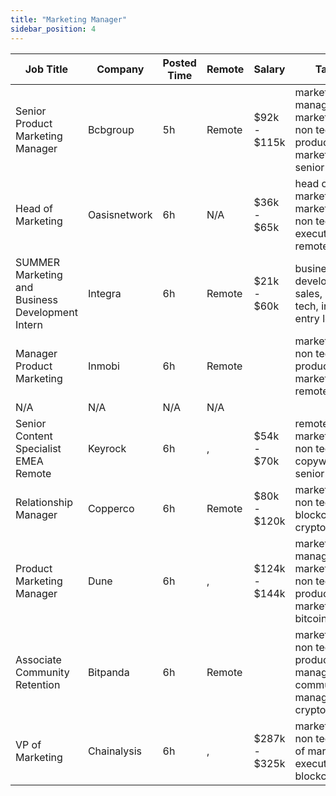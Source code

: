 ```yaml
---
title: "Marketing Manager"
sidebar_position: 4
---
```


| Job Title | Company | Posted Time | Remote | Salary | Tags | Apply Link |
|-----------|---------|-------------|--------|--------|------|------------|
| Senior Product Marketing Manager | Bcbgroup | 5h | Remote | $92k - $115k | marketing manager, marketing, non tech, product marketing, senior | [Apply](https://web3.career/senior-product-marketing-manager-bcbgroup/135328) |
| Head of Marketing | Oasisnetwork | 6h | N/A | $36k - $65k | head of marketing, marketing, non tech, executive, remote | [Apply](https://web3.career/head-of-marketing-oasisnetwork/73767) |
| SUMMER Marketing and Business Development Intern | Integra | 6h | Remote | $21k - $60k | business development, sales, non tech, intern, entry level | [Apply](https://web3.career/summer-marketing-and-business-development-intern-integra/95750) |
| Manager Product Marketing | Inmobi | 6h | Remote |  | marketing, non tech, product marketing, remote | [Apply](https://web3.career/manager-product-marketing-inmobi/108140) |
| N/A | N/A | N/A | N/A |  |  | [Apply](https://web3.career/metana) |
| Senior Content Specialist EMEA Remote | Keyrock | 6h | , | $54k - $70k | remote, marketing, non tech, copywriting, senior | [Apply](https://web3.career/senior-content-specialist-emea-remote-keyrock/137975) |
| Relationship Manager | Copperco | 6h | Remote | $80k - $120k | marketing, non tech, blockchain, crypto, defi | [Apply](https://web3.career/relationship-manager-copperco/105562) |
| Product Marketing Manager | Dune | 6h | , | $124k - $144k | marketing manager, marketing, non tech, product marketing, bitcoin | [Apply](https://web3.career/product-marketing-manager-dune/137967) |
| Associate Community Retention | Bitpanda | 6h | Remote |  | marketing, non tech, product manager, community manager, crypto | [Apply](https://web3.career/associate-community-retention-bitpanda/105554) |
| VP of Marketing | Chainalysis | 6h | , | $287k - $325k | marketing, non tech, vp of marketing, executive, blockchain | [Apply](https://web3.career/vp-of-marketing-chainalysis/137959) |
